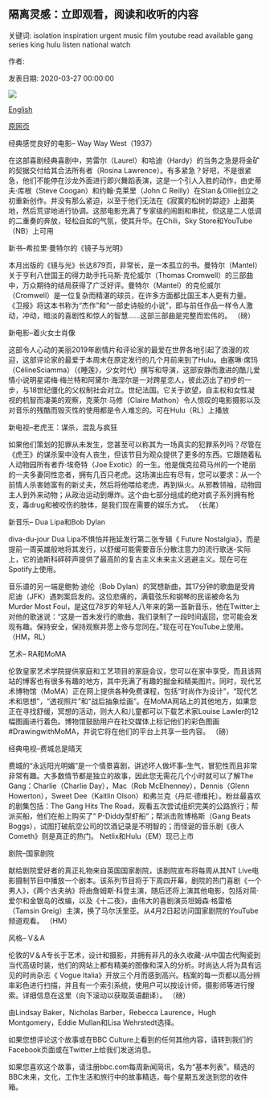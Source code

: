 ## 隔离灵感：立即观看，阅读和收听的内容

关键词: isolation inspiration urgent music film youtube read available gang series king hulu listen national watch

作者: 

发表日期: 2020-03-27 00:00:00

![](https://ichef.bbci.co.uk/wwfeatures/live/624_351/images/live/p0/87/x7/p087x7k0.jpg)

[English](Isolation%20inspiration%3A%20What%20to%20watch%2C%20read%20and%20listen%20to%20now.md)

[原网页](https://www.bbc.com/culture/story/20200327-the-best-books-films-tv-art-and-music-of-the-week)

经典感觉良好的电影– Way Way West（1937）

在这部喜剧经典喜剧中，劳雷尔（Laurel）和哈迪（Hardy）的当务之急是将金矿的契据交付给其合法所有者（Rosina Lawrence）。有多紧急？好吧，不是很紧急，他们不能停在沙龙外面进行即兴舞蹈表演，这是一个引人入胜的动作，由史蒂夫·库根（Steve Coogan）和约翰·克莱里（John C Reilly）在Stan＆Ollie创立之初重新创作。并没有那么紧迫，以至于他们无法在《寂寞的松树的踪迹》上甜美地，然后荒谬地进行协调。这部电影充满了专家级的闹剧和串扰，但这是二人低调的二重奏的奔放，轻松自如的气氛，使其升华。在Chili，Sky Store和YouTube（NB）上可用

新书–希拉里·曼特尔的《镜子与光明》

本月出版的《镜与光》长达879页，非常长，是一本孤立的书。曼特尔（Mantel）关于亨利八世国王的得力助手托马斯·克伦威尔（Thomas Cromwell）的三部曲中，万众期待的结局获得了广泛好评。曼特尔（Mantel）的克伦威尔（Cromwell）是一位复杂而精湛的球员，在许多方面都比国王本人更有力量。 《卫报》将这本书称为“杰作”和“一部史诗般的小说”，即与前任作品一样令人激动，冲动，暗淡的喜剧性和惊人的智慧……这部三部曲是完整而宏伟的。 （磅）

新电影–着火女士肖像

这部令人心动的美丽2019年剧情片和评论家的最爱在世界各地引起了浪漫的欢迎，这部评论家的最爱于本周末在原定发行的几个月前来到了Hulu。由塞琳·席玛（CélineSciamma）（《睡莲》，少女时代）撰写和导演，这部安静而激进的酷儿爱情小说明星诺梅·梅兰特和阿黛尔·海涅尔是一对跨星恋人，彼此迈出了初步的一步，与18世纪僵化的父权制社会对立。世纪法国。它关于欲望，自主权和女性凝视的机智而凄美的观察，克莱尔·马修（Claire Mathon）令人惊叹的电影摄影以及对音乐的残酷而毁灭性的使用都是令人难忘的。可在Hulu（RL）上播放

新电视–老虎王：谋杀，混乱与疯狂

如果他们策划的犯罪从未发生，您甚至可以称其为一场真实的犯罪系列吗？尽管在《虎王》的谋杀案中没有人丧生，但该节目为观众提供了更多的东西。它跟随着私人动物园所有者乔·埃奇特（Joe Exotic）的一生。他是俄克拉荷马州的一个艳丽的一夫多妻同性恋者，拥有几百只老虎。这场演出应有尽有，您可以要求：从一个前情人杀害她富有的新丈夫，然后将他喂给老虎，再到纵火。从邪教领袖，动物园主人到外来动物；从政治运动到爆炸。这个由七部分组成的绝对疯子系列拥有枪支，毒drug和被咬伤的肢体，是我们现在需要的娱乐方式。 （长尾）

新音乐– Dua Lipa和Bob Dylan

diva-du-jour Dua Lipa不惧怕并拖延发行第二张专辑《 Future Nostalgia》，而是提前一周英雄般地将其发行，以舒缓可能需要音乐分散注意力的流行歌迷-实际上，它的迪斯科砰砰声提供了最高阶的复古主义未来主义逃避主义。现在可在Spotify上使用。

音乐谱的另一端是鲍勃·迪伦（Bob Dylan）的冥想新曲，其17分钟的歌曲是受肯尼迪（JFK）遇刺案启发的。这位悲痛的，满载弦乐和钢琴的民谣被命名为Murder Most Foul，是这位78岁的年轻人八年来的第一首新音乐，他在Twitter上对他的歌迷说：“这是一首未发行的歌曲，我们录制了一段时间返回，您可能会发现有趣。保持安全，保持观察并愿上帝与您同在。”现在可在YouTube上使用。 （HM，RL）

艺术– RA和MoMA

伦敦皇家艺术学院提供家庭和工艺项目的家庭会议，您可以在家中享受，而且该网站的博客也有很多有趣的地方，其中充满了有趣的掘金和精美图片。同时，现代艺术博物馆（MoMA）正在网上提供各种免费课程，包括“时尚作为设计”，“现代艺术和思想”，“透视照片”和“战后抽象绘画”。在MoMA网站上的其他地方，如果您正在寻找舒缓，冥想的活动，则大人和儿童都可以下载艺术家Louise Lawler的12幅图画进行着色。博物馆鼓励用户在社交媒体上标记他们的彩色图画\#DrawingwithMoMA，并说它将在他们的平台上共享一些内容。 （磅）

经典电视–费城总是晴天

费城的“永远阳光明媚”是一个情景喜剧，讲述坏人做坏事–生气，冒犯性而且非常非常有趣。大多数情节都是独立的故事，因此您无需花几个小时就可以了解The Gang：Charlie（Charlie Day），Mac（Rob McElhenney），Dennis（Glenn Howerton），Sweet Dee（Kaitlin Olson）和弗兰克（丹尼·德维托）。粉丝最喜欢的剧集包括：The Gang Hits The Road，观看五次尝试组织完美的公路旅行；帮派买船，他们在船上购买了“ P-Diddy型虾船”；帮派击败博格斯（Gang Beats Boggs），试图打破航空公司的饮酒记录是不明智的；而怪诞的音乐剧《夜人Cometh》则是真正的热门。 Netlix和Hulu（EM）现已上市

剧院–国家剧院

献给剧院爱好者的真正礼物来自英国国家剧院，该剧院宣布将每周从其NT Live电影摄制节目中播放一个剧本。该系列节目将于下周四开幕，剧院的热门喜剧《一个男人》，《两个古夫纳》将由詹姆斯·科登主演，随后还将上演其他电影，包括对简·爱尔和金银岛的改编，以及《十二夜》，由伟大的喜剧演员坦姆森·格雷格（Tamsin Greig）主演，换了马尔沃里亚。从4月2日起访问国家剧院的YouTube频道观看。 （HM）

风格– V＆A

伦敦的V＆A专长于艺术，设计和摄影，并拥有非凡的永久收藏-从中国古代陶瓷到当代高级时装，他们的网站上都有精美的图像和深入的分析。时尚达人将为具有远见的时尚杂志《 Vogue Italia》开放三个月而感到高兴。档案的每一页都以高分辨率彩色进行扫描，并且有一个索引系统，使用户可以按设计师，摄影师等进行搜索。详细信息在这里（向下滚动以获取英语翻译）。 （磅）

由Lindsay Baker，Nicholas Barber，Rebecca Laurence，Hugh Montgomery，Eddie Mullan和Lisa Wehrstedt选择。

如果您想评论这个故事或在BBC Culture上看到的任何其他内容，请转到我们的Facebook页面或在Twitter上给我们发送消息。

如果您喜欢这个故事，请注册bbc.com每周新闻简讯，名为“基本列表”。精选的BBC未来，文化，工作生活和旅行中的故事精选，每个星期五发送到您的收件箱。